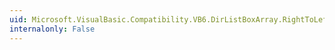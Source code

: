 ```yaml
---
uid: Microsoft.VisualBasic.Compatibility.VB6.DirListBoxArray.RightToLeftChanged
internalonly: False
---
```

